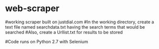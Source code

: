 # web-scraper
#working scraper built on justdial.com
#In the working directory, create a text file named searchdata.txt having the search terms that would be searched
#Also, create a Urllist.txt for results to be stored

#Code runs on Python 2.7 with Selenium
